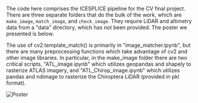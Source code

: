 The code here comprises the ICESPLICE pipeline for the CV final project. There are three separate folders that do the bulk of the work, which are `make_image`, `match_image`, and `check_image`. They require LiDAR and altimetry data from a "data" directory, which has not been provided. The poster we presented is below.

The use of cv2.template_match() is primarily in "image_matcher.ipynb", but there are many preprocessing functions which take advantage of cv2 and other image libraries. In particular, in the make_image folder there are two critical scripts, "ATL_image.ipynb" which utilizes geopandas and shapely to rasterize ATLAS imagery, and "ATL_Chirop_image.ipynb" which utilizes pandas and ndimage to rasterize the Chiroptera LiDAR (provided in pkl format).

![Poster](visuals/poster.png)
